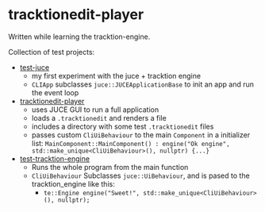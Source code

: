 # tracktionedit-player

Written while learning the tracktion-engine. 

Collection of test projects:

- [test-juce](https://github.com/CharlesHolbrow/test-juce)
  - my first experiment with the juce + tracktion engine
  - `CLIApp` subclasses `juce::JUCEApplicationBase` to init an app and run the event loop
- [tracktionedit-player](https://github.com/CharlesHolbrow/tracktionedit-player) 
  - uses JUCE GUI to run a full application
  - loads a `.tracktionedit` and renders a file
  - includes a directory with some test `.tracktionedit` files 
  - passes custom `CliUiBehaviour` to the main `Component` in a initializer list: `MainComponent::MainComponent() : engine("Ok engine", std::make_unique<CliUiBehaviour>(), nullptr) {...}`
- [test-tracktion-engine](https://github.com/CharlesHolbrow/test-tracktion-engine)
  - Runs the whole program from the main function
  - `CliUiBehaviour` Subclasses `juce::UiBehaviour`, and is pased to the tracktion_engine like this:
    - `te::Engine engine("Sweet!", std::make_unique<CliUiBehaviour>(), nullptr);`
